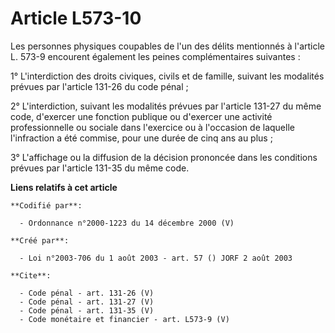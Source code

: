 # Article L573-10

Les personnes physiques coupables de l'un des délits mentionnés à l'article L. 573-9 encourent également les peines
complémentaires suivantes : 

1° L'interdiction des droits civiques, civils et de famille, suivant les modalités prévues par l'article 131-26 du code
pénal ; 

2° L'interdiction, suivant les modalités prévues par l'article 131-27 du même code, d'exercer une fonction publique ou
d'exercer une activité professionnelle ou sociale dans l'exercice ou à l'occasion de laquelle l'infraction a été commise,
pour une durée de cinq ans au plus ; 

3° L'affichage ou la diffusion de la décision prononcée dans les conditions prévues par l'article 131-35 du même code.

**Liens relatifs à cet article**

	**Codifié par**:

	  - Ordonnance n°2000-1223 du 14 décembre 2000 (V)

	**Créé par**:

	  - Loi n°2003-706 du 1 août 2003 - art. 57 () JORF 2 août 2003

	**Cite**:

	  - Code pénal - art. 131-26 (V)
	  - Code pénal - art. 131-27 (V)
	  - Code pénal - art. 131-35 (V)
	  - Code monétaire et financier - art. L573-9 (V)
